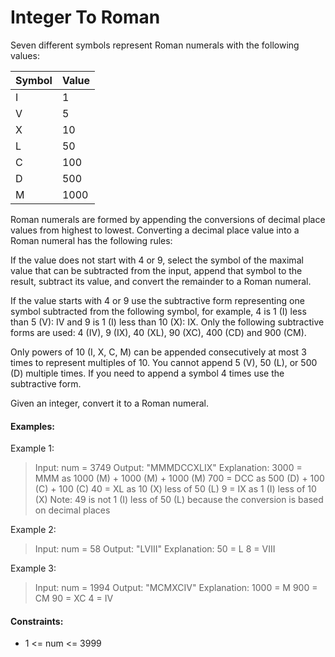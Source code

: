 # Integer To Roman

Seven different symbols represent Roman numerals with the following values:

| Symbol | Value |
|-----|-----|
| I | 1 |
|V	| 5 |
|X	| 10 | 
|L	| 50 |
|C	| 100 |
|D	| 500 |
|M	| 1000 |


Roman numerals are formed by appending the conversions of decimal place values from highest to lowest. Converting a decimal place value into a Roman numeral has the following rules:


If the value does not start with 4 or 9, select the symbol of the maximal value that can be subtracted from the input, append that symbol to the result, subtract its value, and convert the remainder to a Roman numeral.


If the value starts with 4 or 9 use the subtractive form representing one symbol subtracted from the following symbol, for example, 4 is 1 (I) less than 5 (V): IV and 9 is 1 (I) less than 10 (X): IX. Only the following subtractive forms are used: 4 (IV), 9 (IX), 40 (XL), 90 (XC), 400 (CD) and 900 (CM).


Only powers of 10 (I, X, C, M) can be appended consecutively at most 3 times to represent multiples of 10. You cannot append 5 (V), 50 (L), or 500 (D) multiple times. If you need to append a symbol 4 times use the subtractive form.


Given an integer, convert it to a Roman numeral.


####
#### Examples: 

Example 1:
> Input: num = 3749
> Output: "MMMDCCXLIX"
> Explanation:
> 3000 = MMM as 1000 (M) + 1000 (M) + 1000 (M)
> 700 = DCC as 500 (D) + 100 (C) + 100 (C)
>  40 = XL as 10 (X) less of 50 (L)
>   9 = IX as 1 (I) less of 10 (X)
> Note: 49 is not 1 (I) less of 50 (L) because the conversion is based on decimal places


Example 2:
> Input: num = 58
> Output: "LVIII"
> Explanation:
> 50 = L
>  8 = VIII


Example 3:
> Input: num = 1994
> Output: "MCMXCIV"
> Explanation:
> 1000 = M
>  900 = CM
>   90 = XC
>    4 = IV
 

####
#### Constraints:
- 1 <= num <= 3999